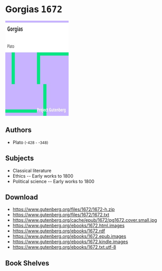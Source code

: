 # Gorgias <kbd>1672</kbd>

![](./cover.medium.jpg "")

## Authors


 - Plato <small>(-428 - -348)</small>

## Subjects


 - Classical literature
 - Ethics -- Early works to 1800
 - Political science -- Early works to 1800

## Download


 - https://www.gutenberg.org/files/1672/1672-h.zip
 - https://www.gutenberg.org/files/1672/1672.txt
 - https://www.gutenberg.org/cache/epub/1672/pg1672.cover.small.jpg
 - https://www.gutenberg.org/ebooks/1672.html.images
 - https://www.gutenberg.org/ebooks/1672.rdf
 - https://www.gutenberg.org/ebooks/1672.epub.images
 - https://www.gutenberg.org/ebooks/1672.kindle.images
 - https://www.gutenberg.org/ebooks/1672.txt.utf-8

## Book Shelves


